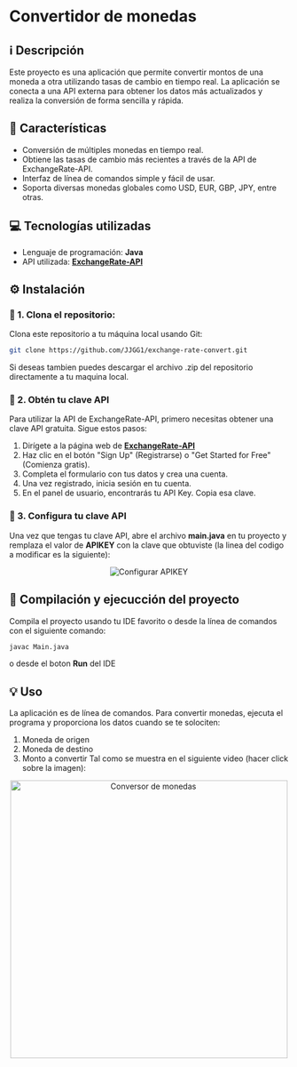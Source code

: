 # Convertidor de monedas

## ℹ️ Descripción
Este proyecto es una aplicación que permite convertir montos de una moneda a otra 
utilizando tasas de cambio en tiempo real. La aplicación se conecta a una API externa 
para obtener los datos más actualizados y realiza la conversión de forma sencilla y rápida.


## 🔨 Características
- Conversión de múltiples monedas en tiempo real.
- Obtiene las tasas de cambio más recientes a través de la API de ExchangeRate-API.
- Interfaz de línea de comandos simple y fácil de usar.
- Soporta diversas monedas globales como USD, EUR, GBP, JPY, entre otras.

## 💻 Tecnologías utilizadas 
- Lenguaje de programación: **Java**
- API utilizada: **[ExchangeRate-API](https://www.exchangerate-api.com/)**

## ⚙️ Instalación

### 📂 1. Clona el repositorio:
Clona este repositorio a tu máquina local usando Git:

```bash
git clone https://github.com/JJGG1/exchange-rate-convert.git
```
Si deseas tambien puedes descargar el archivo .zip del repositorio directamente a tu maquina local.

### 🔑 2. Obtén tu clave API 
Para utilizar la API de ExchangeRate-API, primero necesitas obtener una clave API gratuita.
Sigue estos pasos:
1. Dirígete a la página web de **[ExchangeRate-API](https://www.exchangerate-api.com/)**
2. Haz clic en el botón "Sign Up" (Registrarse) o "Get Started for Free" (Comienza gratis).
3. Completa el formulario con tus datos y crea una cuenta.
4. Una vez registrado, inicia sesión en tu cuenta.
5. En el panel de usuario, encontrarás tu API Key. Copia esa clave.

### 🔑 3. Configura tu clave API 
Una vez que tengas tu clave API, abre el archivo **main.java** en tu proyecto y remplaza el valor de **APIKEY** con la clave que obtuviste 
(la linea del codigo a modificar es la siguiente):

<p align="center">
  <img src="https://github.com/user-attachments/assets/0d9dd9ce-c347-4199-8796-530d2809732e" alt="Configurar APIKEY">
</p>



## 🚀 Compilación y ejecucción del proyecto 
Compila el proyecto usando tu IDE favorito o desde la línea de comandos con el siguiente comando:
```bash
javac Main.java
```
o desde el boton **Run** del IDE

## 💡 Uso 
La aplicación es de línea de comandos. Para convertir monedas, ejecuta el programa y proporciona los datos cuando se te solociten:
1. Moneda de origen
2. Moneda de destino
3. Monto a convertir
Tal como se muestra en el siguiente video (hacer click sobre la imagen):
<p align="center">
  <a href="https://youtu.be/eiaZL-l4EEI" target="_blank">
    <img src="https://github.com/user-attachments/assets/3b6ac41b-8828-4802-8f4f-b480d2819778" alt="Conversor de monedas" width="500"/>
  </a>
</p>
